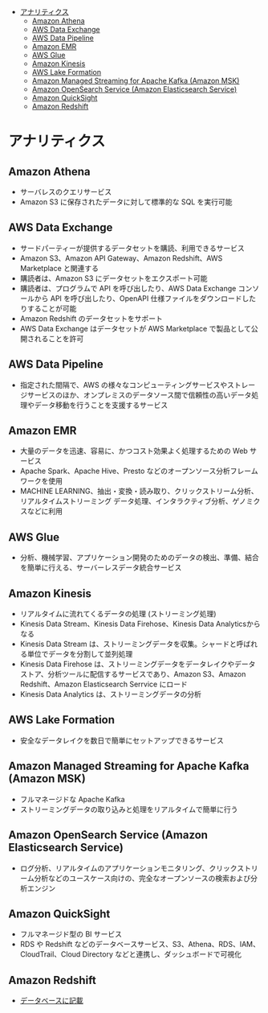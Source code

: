 - [アナリティクス](#アナリティクス)
  - [Amazon Athena](#amazon-athena)
  - [AWS Data Exchange](#aws-data-exchange)
  - [AWS Data Pipeline](#aws-data-pipeline)
  - [Amazon EMR](#amazon-emr)
  - [AWS Glue](#aws-glue)
  - [Amazon Kinesis](#amazon-kinesis)
  - [AWS Lake Formation](#aws-lake-formation)
  - [Amazon Managed Streaming for Apache Kafka (Amazon MSK)](#amazon-managed-streaming-for-apache-kafka-amazon-msk)
  - [Amazon OpenSearch Service (Amazon Elasticsearch Service)](#amazon-opensearch-service-amazon-elasticsearch-service)
  - [Amazon QuickSight](#amazon-quicksight)
  - [Amazon Redshift](#amazon-redshift)

# アナリティクス

## Amazon Athena
* サーバレスのクエリサービス
* Amazon S3 に保存されたデータに対して標準的な SQL を実行可能

## AWS Data Exchange
* サードパーティーが提供するデータセットを購読、利用できるサービス
* Amazon S3、Amazon API Gateway、Amazon Redshift、AWS Marketplace と関連する
* 購読者は、Amazon S3 にデータセットをエクスポート可能
* 購読者は、プログラムで API を呼び出したり、AWS Data Exchange コンソールから API を呼び出したり、OpenAPI 仕様ファイルをダウンロードしたりすることが可能
* Amazon Redshift のデータセットをサポート
* AWS Data Exchange はデータセットが AWS Marketplace で製品として公開されることを許可

## AWS Data Pipeline
* 指定された間隔で、AWS の様々なコンピューティングサービスやストレージサービスのほか、オンプレミスのデータソース間で信頼性の高いデータ処理やデータ移動を行うことを支援するサービス

## Amazon EMR
* 大量のデータを迅速、容易に、かつコスト効果よく処理するための Web サービス
* Apache Spark、Apache Hive、Presto などのオープンソース分析フレームワークを使用
* MACHINE LEARNING、抽出・変換・読み取り、クリックストリーム分析、リアルタイムストリーミング データ処理、インタラクティブ分析、ゲノミクスなどに利用

## AWS Glue
* 分析、機械学習、アプリケーション開発のためのデータの検出、準備、結合を簡単に行える、サーバーレスデータ統合サービス

## Amazon Kinesis
* リアルタイムに流れてくるデータの処理 (ストリーミング処理)
* Kinesis Data Stream、Kinesis Data Firehose、Kinesis Data Analyticsからなる
* Kinesis Data Stream は、ストリーミングデータを収集。シャードと呼ばれる単位でデータを分割して並列処理
* Kinesis Data Firehose は、ストリーミングデータをデータレイクやデータストア、分析ツールに配信するサービスであり、Amazon S3、Amazon Redshift、Amazon Elasticsearch Serrvice にロード
* Kinesis Data Analytics は、ストリーミングデータの分析

## AWS Lake Formation
* 安全なデータレイクを数日で簡単にセットアップできるサービス

## Amazon Managed Streaming for Apache Kafka (Amazon MSK)
* フルマネージドな Apache Kafka
* ストリーミングデータの取り込みと処理をリアルタイムで簡単に行う

## Amazon OpenSearch Service (Amazon Elasticsearch Service)
* ログ分析、リアルタイムのアプリケーションモニタリング、クリックストリーム分析などのユースケース向けの、完全なオープンソースの検索および分析エンジン

## Amazon QuickSight
* フルマネージド型の BI サービス
* RDS や Redshift などのデータベースサービス、S3、Athena、RDS、IAM、CloudTrail、Cloud Directory などと連携し、ダッシュボードで可視化

## Amazon Redshift
* [データベースに記載](database.md#amazon-redshift)